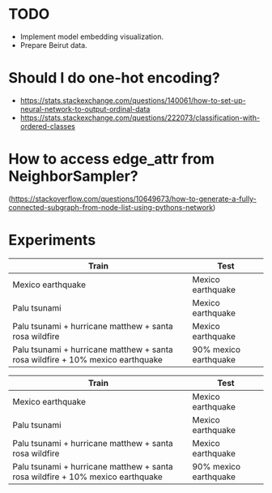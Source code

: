 # TODO
- Implement model embedding visualization.
- Prepare Beirut data.

# Should I do one-hot encoding?
- https://stats.stackexchange.com/questions/140061/how-to-set-up-neural-network-to-output-ordinal-data
- https://stats.stackexchange.com/questions/222073/classification-with-ordered-classes

# How to access edge_attr from NeighborSampler?
(https://stackoverflow.com/questions/10649673/how-to-generate-a-fully-connected-subgraph-from-node-list-using-pythons-network)

# Experiments

| Train                                                                          | Test                  |
|--------------------------------------------------------------------------------|-----------------------|
| Mexico earthquake                                                              | Mexico earthquake     |
| Palu tsunami                                                                   | Mexico earthquake     |
| Palu tsunami + hurricane matthew + santa rosa wildfire                         | Mexico earthquake     |
| Palu tsunami + hurricane matthew + santa rosa wildfire + 10% mexico earthquake | 90% mexico earthquake |

| Train                                                                          | Test                  |
|--------------------------------------------------------------------------------|-----------------------|
| Mexico earthquake                                                              | Mexico earthquake     |
| Palu tsunami                                                                   | Mexico earthquake     |
| Palu tsunami + hurricane matthew + santa rosa wildfire                         | Mexico earthquake     |
| Palu tsunami + hurricane matthew + santa rosa wildfire + 10% mexico earthquake | 90% mexico earthquake |